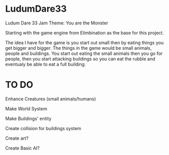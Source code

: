 # LudumDare33
Ludum Dare 33 Jam
Theme: You are the Monster

Starting with the game engine from Elimbination as the base for this project.

The idea I have for the game is you start out small then by eating things you get bigger and bigger.
The things in the game would be small animals, people and buildings. You start out eating the small animals then you go for people, then you start attacking buildings so you can eat the rubble and eventualy be able to eat a full building.

# TO DO


Enhance Creatures (small animals/humans)

Make World System

Make Buildings' entity 

Create collision for buildings system

Create art?

Create Basic AI?